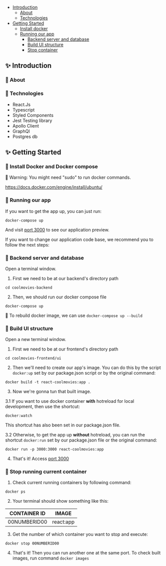 - [Introduction](#sparkles-introduction)
  - [About](#pushpin-about)
  - [Technologies](#pushpin-technologies)
- [Getting Started](#sparkles-getting-started)
  - [Install docker](#pushpin-install-docker-and-docker-compose)
  - [Running our app](#pushpin-running-our-app)
    - [Backend server and database](#pushpin-backend-server-and-database)
    - [Build UI structure](#pushpin-build-ui-structure)
    - [Stop container](#pushpin-stop-running-current-container)

## :sparkles: Introduction

### :pushpin: About

### :pushpin: Technologies

- React.Js
- Typescript
- Styled Components
- Jest Testing library
- Apollo Client
- GraphQl
- Postgres db

## :sparkles: Getting Started

### :pushpin: Install Docker and Docker compose

:mega: Warning: You might need "sudo" to run docker commands.

https://docs.docker.com/engine/install/ubuntu/ 

### :pushpin: Running our app

If you want to get the app up, you can just run:

`docker-compose up`

And visit [port 3000](http://localhost:3000) to see our application preview.

If you want to change our application code base, we recommend you to follow the next steps:
### :pushpin: Backend server and database

Open a terminal window.

1. First we need to be at our backend's directory path

`cd coolmovies-backend`

2. Then, we should run our docker compose file

`docker-compose up`

:mega: To rebuild docker image, we can use `docker-compose up --build`

### :pushpin: Build UI structure

Open a new terminal window.

1. First we need to be at our frontend's directory path

`cd coolmovies-frontend/ui`

2. Then we'll need to create our app's image. You can do this by the script `docker:up` set by our package.json script or by the original command:

`docker build -t react-coolmovies:app .`

3. Now we're gonna tun that built image.

3.1 If you want to use docker container **with** hotreload for local development, then use the shortcut:

`docker:watch`

This shortcut has also been set in our package.json file.

3.2 Otherwise, to get the app up **without** hotreload, you can run the shortcut `docker:run` set by our package.json file or the original command: 

`docker run -p 3000:3000 react-coolmovies:app`

4. That's it! Access [port 3000](http://localhost:3000)

### :pushpin: Stop running current container

1. Check current running containers by following command:

`docker ps`

2. Your terminal should show something like this:

| CONTAINER ID |  IMAGE          |
|--------------|-----------------|
| 00NUMBERID00 | react:app       |

3. Get the number of which container you want to stop and execute:

`docker stop 00NUMBERID00`

4. That's it! Then you can run another one at the same port. To check built images, run command `docker images`